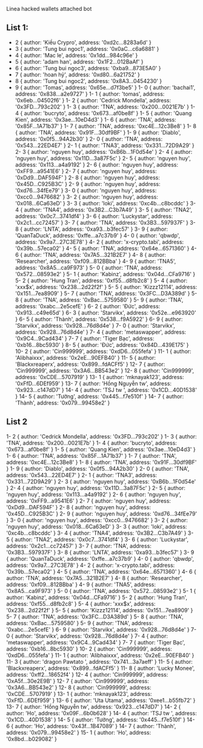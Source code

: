 Linea hacked wallets attached bot


## List 1:

- 2 { author: 'Kiều Crypro', address: '0xd2c...8283a6d' }
- 3 { author: 'Tung bui ngoc1', address: '0x0aC...c6a6881' }
- 4 { author: 'Mac le', address: '0x1dd...984c96e' }
- 5 { author: 'adam han', address: '0x1F2...012BaAf' }
- 6 { author: 'Tung bui ngoc3', address: '0xba9...873E5A0' }
- 7 { author: 'hoan hỷ', address: '0xd80...6a21752' }
- 8 { author: 'Tung bui ngoc2', address: '0x8A3...0454230' }
- 9 { author: 'Tomas', address: '0x65e...d7f3be5' }
1- 0 { author: 'bachai1', address: '0x838...a2e9727' }
1- 1 { author: 'tomas', address: '0x6eb...04502f6' }
1- 2 { author: 'Cedrick Mondella', address: '0x3FD...793c202' }
1- 3 { author: 'TNA', address: '0x200...0021E7b' }
1- 4 { author: 'bucryto', address: '0x673...af0be8f' }
1- 5 { author: 'Quang Kien', address: '0x3ae...10eD4d3' }
1- 6 { author: 'TNA', address: '0x85F...1A71b37' }
1- 7 { author: 'TNA', address: '0xc4E...12c3Be8' }
1- 8 { author: 'TNA', address: '0x91F...30df9BF' }
1- 9 { author: 'Diablo', address: '0x0f5...94A2b30' }
2- 0 { author: 'TNA', address: '0x543...22ED4E7' }
2- 1 { author: 'TNA3', address: '0x331...72D9A29' }
2- 3 { author: 'nguyen huy', address: '0xB6b...1F0d54e' }
2- 4 { author: 'nguyen huy', address: '0x11D...3a87F5c' }
2- 5 { author: 'nguyen huy', address: '0x113...a4a9192' }
2- 6 { author: 'nguyen huy', address: '0xFF9...a9541E6' }
2- 7 { author: 'nguyen huy', address: '0xDd9...DAF594F' }
2- 8 { author: 'nguyen huy', address: '0x45D...C925B3C' }
2- 9 { author: 'nguyen huy', address: '0xd76...34fEe79' }
3- 0 { author: 'nguyen huy', address: '0xcc0...9476682' }
3- 2 { author: 'nguyen huy', address: '0x018...6Ca63eD' }
3- 3 { author: 'loki', address: '0xc4b...c8bcddc' }
3- 4 { author: 'TNA4', address: '0x3B2...C3b7A49' }
3- 5 { author: 'TNA2', address: '0x0c7...3741df4' }
3- 6 { author: 'Luckystar', address: '0x2c1...cc72457' }
3- 7 { author: 'TNA', address: '0x3B3...597937F' }
3- 8 { author: 'LNTA', address: '0xa93...b3fec57' }
3- 9 { author: 'QuanTaDuck', address: '0xffe...a7c37b9' }
4- 0 { author: 'qbwdp', address: '0x9a7...27C3E78' }
4- 2 { author: 'x-crypto.tabi', address: '0x39b...57eca02' }
4- 5 { author: 'TNA', address: '0x64e...6571360' }
4- 6 { author: 'TNA', address: '0x7A5...321B2E7' }
4- 8 { author: 'Researcher', address: '0xf09...812BBba' }
4- 9 { author: 'TNA5', address: '0x8A5...ca9F973' }
5- 0 { author: 'TNA', address: '0x572...08593e2' }
5- 1 { author: 'Kabinz', address: '0x04d...CFa9716' }
5- 2 { author: 'Hung Tran', address: '0xf55...d8fb2c8' }
5- 4 { author: 'xxx$x', address: '0x238...2d22f2f' }
5- 5 { author: 'Kizzz12114', address: '0x151...7ea8909' }
5- 7 { author: 'TNA', address: '0x3FC...D3A389d' }
5- 8 { author: 'TNA', address: '0xBac...5759580' }
5- 9 { author: 'TNA', address: '0xabc...2e5cefE' }
6- 2 { author: 'Đức', address: '0x913...c49e65d' }
6- 3 { author: 'Starvikx', address: '0x52e...e963920' }
6- 5 { author: 'Thành', address: '0x538...f9A5922' }
6- 9 { author: 'Starvikx', address: '0x928...76d8d4e' }
7- 0 { author: 'Starvikx', address: '0x928...76d8d4e' }
7- 4 { author: 'metaswapper', address: '0x9C4...9Cad434' }
7- 7 { author: 'Tiger Bạc', address: '0xb16...8bc5930' }
8- 5 { author: 'Đức', address: '0x84D...439E175' }
10- 2 { author: 'Cin999999', address: '0xdD6...055fefa' }
11- 1 { author: 'Alibhaixxx', address: '0x2eE...90EFB40' }
11- 5 { author: 'Blackxreaperx', address: '0x899...fdACFf5' }
12- 7 { author: 'Cin999999', address: '0x3A6...BB543e2' }
12- 8 { author: 'Cin999999', address: '0xCDE...5707919' }
13- 1 { author: 'mknayak123', address: '0xFfD...6DEf959' }
13- 7 { author: 'Hồng Nguyễn tw', address: '0x923...c147dD7' }
14- 4 { author: 'TSJ tw ', address: '0x1CD...40D1538' }
14- 5 { author: 'Tưởng', address: '0x445...f7e510f' }
14- 7 { author: 'Thành', address: '0x079...99458e2' }


## List 2

1- 2 { author: 'Cedrick Mondella', address: '0x3FD...793c202' }
1- 3 { author: 'TNA', address: '0x200...0021E7b' }
1- 4 { author: 'bucryto', address: '0x673...af0be8f' }
1- 5 { author: 'Quang Kien', address: '0x3ae...10eD4d3' }
1- 6 { author: 'TNA', address: '0x85F...1A71b37' }
1- 7 { author: 'TNA', address: '0xc4E...12c3Be8' }
1- 8 { author: 'TNA', address: '0x91F...30df9BF' }
1- 9 { author: 'Diablo', address: '0x0f5...94A2b30' }
2- 0 { author: 'TNA', address: '0x543...22ED4E7' }
2- 1 { author: 'TNA3', address: '0x331...72D9A29' }
2- 3 { author: 'nguyen huy', address: '0xB6b...1F0d54e' }
2- 4 { author: 'nguyen huy', address: '0x11D...3a87F5c' }
2- 5 { author: 'nguyen huy', address: '0x113...a4a9192' }
2- 6 { author: 'nguyen huy', address: '0xFF9...a9541E6' }
2- 7 { author: 'nguyen huy', address: '0xDd9...DAF594F' }
2- 8 { author: 'nguyen huy', address: '0x45D...C925B3C' }
2- 9 { author: 'nguyen huy', address: '0xd76...34fEe79' }
3- 0 { author: 'nguyen huy', address: '0xcc0...9476682' }
3- 2 { author: 'nguyen huy', address: '0x018...6Ca63eD' }
3- 3 { author: 'loki', address: '0xc4b...c8bcddc' }
3- 4 { author: 'TNA4', address: '0x3B2...C3b7A49' }
3- 5 { author: 'TNA2', address: '0x0c7...3741df4' }
3- 6 { author: 'Luckystar', address: '0x2c1...cc72457' }
3- 7 { author: 'TNA', address: '0x3B3...597937F' }
3- 8 { author: 'LNTA', address: '0xa93...b3fec57' }
3- 9 { author: 'QuanTaDuck', address: '0xffe...a7c37b9' }
4- 0 { author: 'qbwdp', address: '0x9a7...27C3E78' }
4- 2 { author: 'x-crypto.tabi', address: '0x39b...57eca02' }
4- 5 { author: 'TNA', address: '0x64e...6571360' }
4- 6 { author: 'TNA', address: '0x7A5...321B2E7' }
4- 8 { author: 'Researcher', address: '0xf09...812BBba' }
4- 9 { author: 'TNA5', address: '0x8A5...ca9F973' }
5- 0 { author: 'TNA', address: '0x572...08593e2' }
5- 1 { author: 'Kabinz', address: '0x04d...CFa9716' }
5- 2 { author: 'Hung Tran', address: '0xf55...d8fb2c8' }
5- 4 { author: 'xxx$x', address: '0x238...2d22f2f' }
5- 5 { author: 'Kizzz12114', address: '0x151...7ea8909' }
5- 7 { author: 'TNA', address: '0x3FC...D3A389d' }
5- 8 { author: 'TNA', address: '0xBac...5759580' }
5- 9 { author: 'TNA', address: '0xabc...2e5cefE' }
6- 9 { author: 'Starvikx', address: '0x928...76d8d4e' }
7- 0 { author: 'Starvikx', address: '0x928...76d8d4e' }
7- 4 { author: 'metaswapper', address: '0x9C4...9Cad434' }
7- 7 { author: 'Tiger Bạc', address: '0xb16...8bc5930' }
10- 2 { author: 'Cin999999', address: '0xdD6...055fefa' }
11- 1 { author: 'Alibhaixxx', address: '0x2eE...90EFB40' }
11- 3 { author: 'dragon Pawtato ', address: '0x741...3a7aeff' }
11- 5 { author: 'Blackxreaperx', address: '0x899...fdACFf5' }
11- 8 { author: 'Lucky Monee', address: '0xff2...18652f4' }
12- 4 { author: 'Cin999999', address: '0xA5f...30e2E9B' }
12- 7 { author: 'Cin999999', address: '0x3A6...BB543e2' }
12- 8 { author: 'Cin999999', address: '0xCDE...5707919' }
13- 1 { author: 'mknayak123', address: '0xFfD...6DEf959' }
13- 6 { author: 'Uta Utama', address: '0xee1...b55fb72' }
13- 7 { author: 'Hồng Nguyễn tw', address: '0x923...c147dD7' }
14- 2 { author: 'Ho', address: '0x09F...6b0b628' }
14- 4 { author: 'TSJ tw ', address: '0x1CD...40D1538' }
14- 5 { author: 'Tưởng', address: '0x445...f7e510f' }
14- 6 { author: 'Ho', address: '0x43f...1B47089' }
14- 7 { author: 'Thành', address: '0x079...99458e2' }
15- 1 { author: 'Ho', address: '0x8bd...b029082' }
